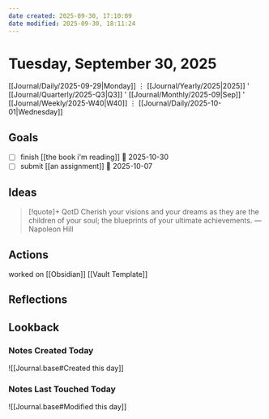 ```yaml
---
date created: 2025-09-30, 17:10:09
date modified: 2025-09-30, 18:11:24
---
```


# Tuesday, September 30, 2025

[[Journal/Daily/2025-09-29|Monday]] ⋮ [[Journal/Yearly/2025|2025]] ' [[Journal/Quarterly/2025-Q3|Q3]] ' [[Journal/Monthly/2025-09|Sep]] ' [[Journal/Weekly/2025-W40|W40]] ⋮ [[Journal/Daily/2025-10-01|Wednesday]]

## Goals

- [ ] finish [[the book i'm reading]] 📅 2025-10-30
- [ ] submit [[an assignment]] 📅 2025-10-07

## Ideas

> [!quote]+ QotD
> Cherish your visions and your dreams as they are the children of your soul; the blueprints of your ultimate achievements.
> —Napoleon Hill

## Actions

worked on [[Obsidian]] [[Vault Template]]

## Reflections

## Lookback

### Notes Created Today

![[Journal.base#Created this day]]

### Notes Last Touched Today

![[Journal.base#Modified this day]]
